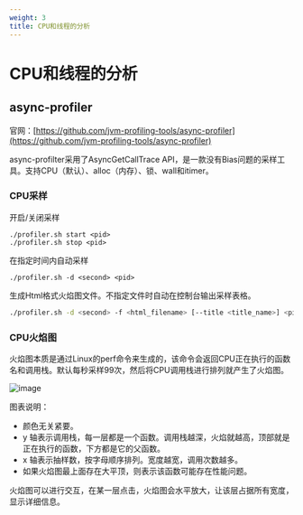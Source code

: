 ```yaml
---
weight: 3
title: CPU和线程的分析
---
```


# CPU和线程的分析

## async-profiler

官网：[https://github.com/jvm-profiling-tools/async-profiler](https://github.com/jvm-profiling-tools/async-profiler)

async-profilter采用了AsyncGetCallTrace API，是一款没有Bias问题的采样工具。支持CPU（默认）、alloc（内存）、锁、wall和itimer。

### CPU采样

开启/关闭采样

```shell
./profiler.sh start <pid>
./profiler.sh stop <pid>
```

在指定时间内自动采样

```shell
./profiler.sh -d <second> <pid>
```

生成Html格式火焰图文件。不指定文件时自动在控制台输出采样表格。

```sh
./profiler.sh -d <second> -f <html_filename> [--title <title_name>] <pid>
```

### CPU火焰图

火焰图本质是通过Linux的perf命令来生成的，该命令会返回CPU正在执行的函数名和调用栈。默认每秒采样99次，然后将CPU调用栈进行排列就产生了火焰图。

![image](/images/test/async-profiler1.png)

图表说明：
- 颜色无关紧要。
- y 轴表示调用栈，每一层都是一个函数。调用栈越深，火焰就越高，顶部就是正在执行的函数，下方都是它的父函数。
- x 轴表示抽样数，按字母顺序排列。宽度越宽，调用次数越多。
- 如果火焰图最上面存在大平顶，则表示该函数可能存在性能问题。

火焰图可以进行交互，在某一层点击，火焰图会水平放大，让该层占据所有宽度，显示详细信息。

